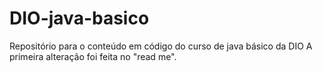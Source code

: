 # DIO-java-basico

Repositório para o conteúdo em código do curso de java básico da DIO
A primeira alteração foi feita no "read me".
